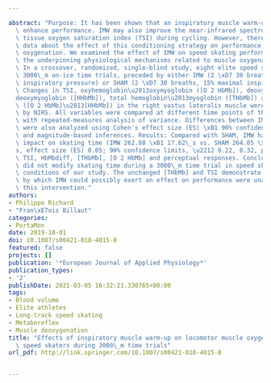 ---
abstract: "Purpose: It has been shown that an inspiratory muscle warm-up (IMW) could\
  \ enhance performance. IMW may also improve the near-infrared spectroscopy (NIRS)-derived\
  \ tissue oxygen saturation index (TSI) during cycling. However, there exists contradictory\
  \ data about the effect of this conditioning strategy on performance and muscle\
  \ oxygenation. We examined the effect of IMW on speed skating performance and studied\
  \ the underpinning physiological mechanisms related to muscle oxygenation. Methods:\
  \ In a crossover, randomized, single-blind study, eight elite speed skaters performed\
  \ 3000\_m on-ice time trials, preceded by either IMW (2 \xD7 30 breaths, 40% maximal\
  \ inspiratory pressure) or SHAM (2 \xD7 30 breaths, 15% maximal inspiratory pressure).\
  \ Changes in TSI, oxyhemoglobin\u2013oxymyoglobin ([O 2 HbMb]), deoxyhemoglobin\u2013\
  deoxymyoglobin ([HHbMb]), total hemoglobin\u2013myoglobin ([THbMb]) and HHbMbdiff\
  \ ([O 2 HbMb]\u2013[HHbMb]) in the right vastus lateralis muscle were monitored\
  \ by NIRS. All variables were compared at different time points of the race simulation\
  \ with repeated-measures analysis of variance. Differences between IMW and SHAM\
  \ were also analyzed using Cohen's effect size (ES) \xB1 90% confidence limits,\
  \ and magnitude-based inferences. Results: Compared with SHAM, IMW had no clear\
  \ impact on skating time (IMW 262.88 \xB1 17.62\_s vs. SHAM 264.05 \xB1 21.12\_\
  s, effect size (ES) 0.05; 90% confidence limits, \u2212 0.22, 0.32, p = 0.7366),\
  \ TSI, HbMbdiff, [THbMb], [O 2 HbMb] and perceptual responses. Conclusions: IMW\
  \ did not modify skating time during a 3000\_m time trial in speed skaters, in the\
  \ conditions of our study. The unchanged [THbMb] and TSI demonstrate that the mechanisms\
  \ by which IMW could possibly exert an effect on performance were unaffected by\
  \ this intervention."
authors:
- Philippe Richard
- "Fran\xE7ois Billaut"
categories:
- PortaMon
date: 2019-10-01
doi: 10.1007/s00421-018-4015-8
featured: false
projects: []
publication: '*European Journal of Applied Physiology*'
publication_types:
- '2'
publishDate: 2021-03-05 16:32:21.330765+00:00
tags:
- Blood volume
- Elite athletes
- Long-track speed skating
- Metaboreflex
- Muscle deoxygenation
title: "Effects of inspiratory muscle warm-up on locomotor muscle oxygenation in elite\
  \ speed skaters during 3000\_m time trials"
url_pdf: http://link.springer.com/10.1007/s00421-018-4015-8

---
